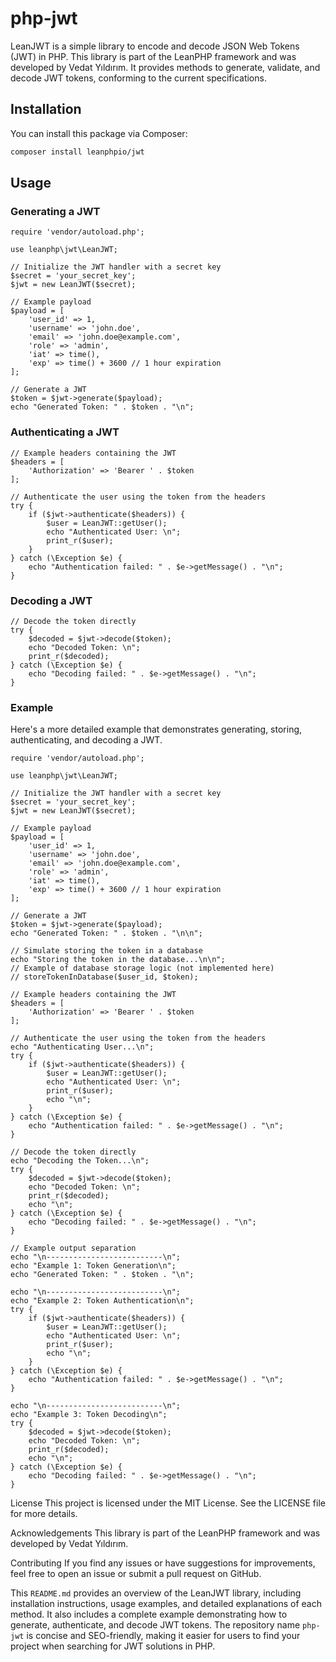 # php-jwt
LeanJWT is a simple library to encode and decode JSON Web Tokens (JWT) in PHP. This library is part of the LeanPHP framework and was developed by Vedat Yıldırım. It provides methods to generate, validate, and decode JWT tokens, conforming to the current specifications. 

## Installation

You can install this package via Composer:

```bash
composer install leanphpio/jwt
```

## Usage

### Generating a JWT

```
require 'vendor/autoload.php';

use leanphp\jwt\LeanJWT;

// Initialize the JWT handler with a secret key
$secret = 'your_secret_key';
$jwt = new LeanJWT($secret);

// Example payload
$payload = [
    'user_id' => 1,
    'username' => 'john.doe',
    'email' => 'john.doe@example.com',
    'role' => 'admin',
    'iat' => time(),
    'exp' => time() + 3600 // 1 hour expiration
];

// Generate a JWT
$token = $jwt->generate($payload);
echo "Generated Token: " . $token . "\n";
```

### Authenticating a JWT

```
// Example headers containing the JWT
$headers = [
    'Authorization' => 'Bearer ' . $token
];

// Authenticate the user using the token from the headers
try {
    if ($jwt->authenticate($headers)) {
        $user = LeanJWT::getUser();
        echo "Authenticated User: \n";
        print_r($user);
    }
} catch (\Exception $e) {
    echo "Authentication failed: " . $e->getMessage() . "\n";
}

```

### Decoding a JWT

```
// Decode the token directly
try {
    $decoded = $jwt->decode($token);
    echo "Decoded Token: \n";
    print_r($decoded);
} catch (\Exception $e) {
    echo "Decoding failed: " . $e->getMessage() . "\n";
}
```

### Example

Here's a more detailed example that demonstrates generating, storing, authenticating, and decoding a JWT.

```
require 'vendor/autoload.php';

use leanphp\jwt\LeanJWT;

// Initialize the JWT handler with a secret key
$secret = 'your_secret_key';
$jwt = new LeanJWT($secret);

// Example payload
$payload = [
    'user_id' => 1,
    'username' => 'john.doe',
    'email' => 'john.doe@example.com',
    'role' => 'admin',
    'iat' => time(),
    'exp' => time() + 3600 // 1 hour expiration
];

// Generate a JWT
$token = $jwt->generate($payload);
echo "Generated Token: " . $token . "\n\n";

// Simulate storing the token in a database
echo "Storing the token in the database...\n\n";
// Example of database storage logic (not implemented here)
// storeTokenInDatabase($user_id, $token);

// Example headers containing the JWT
$headers = [
    'Authorization' => 'Bearer ' . $token
];

// Authenticate the user using the token from the headers
echo "Authenticating User...\n";
try {
    if ($jwt->authenticate($headers)) {
        $user = LeanJWT::getUser();
        echo "Authenticated User: \n";
        print_r($user);
        echo "\n";
    }
} catch (\Exception $e) {
    echo "Authentication failed: " . $e->getMessage() . "\n";
}

// Decode the token directly
echo "Decoding the Token...\n";
try {
    $decoded = $jwt->decode($token);
    echo "Decoded Token: \n";
    print_r($decoded);
    echo "\n";
} catch (\Exception $e) {
    echo "Decoding failed: " . $e->getMessage() . "\n";
}

// Example output separation
echo "\n--------------------------\n";
echo "Example 1: Token Generation\n";
echo "Generated Token: " . $token . "\n";

echo "\n--------------------------\n";
echo "Example 2: Token Authentication\n";
try {
    if ($jwt->authenticate($headers)) {
        $user = LeanJWT::getUser();
        echo "Authenticated User: \n";
        print_r($user);
        echo "\n";
    }
} catch (\Exception $e) {
    echo "Authentication failed: " . $e->getMessage() . "\n";
}

echo "\n--------------------------\n";
echo "Example 3: Token Decoding\n";
try {
    $decoded = $jwt->decode($token);
    echo "Decoded Token: \n";
    print_r($decoded);
    echo "\n";
} catch (\Exception $e) {
    echo "Decoding failed: " . $e->getMessage() . "\n";
}

```

License
This project is licensed under the MIT License. See the LICENSE file for more details.

Acknowledgements
This library is part of the LeanPHP framework and was developed by Vedat Yıldırım.

Contributing
If you find any issues or have suggestions for improvements, feel free to open an issue or submit a pull request on GitHub.


This `README.md` provides an overview of the LeanJWT library, including installation instructions, usage examples, and detailed explanations of each method. It also includes a complete example demonstrating how to generate, authenticate, and decode JWT tokens. The repository name `php-jwt` is concise and SEO-friendly, making it easier for users to find your project when searching for JWT solutions in PHP.

